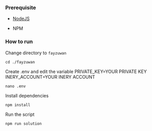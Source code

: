### Prerequisite

- [NodeJS](https://nodejs.org/en/)

- NPM



### How to run

Change directory to ```fayzuwan```

```shell
cd ./fayzuwan
```

Create .env and edit the variable
PRIVATE_KEY=YOUR PRIVATE KEY
INERY_ACCOUNT=YOUR INERY ACCOUNT

```shell
nano .env
```

Install dependencies

```shell
npm install
```

Run the script

```
npm run solution
```
